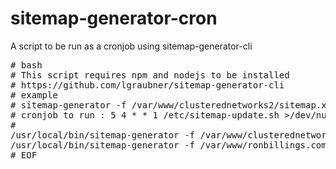 # sitemap-generator-cron
A script to be run as a cronjob using sitemap-generator-cli 
<pre># bash
# This script requires npm and nodejs to be installed
# https://github.com/lgraubner/sitemap-generator-cli
# example
# sitemap-generator -f /var/www/clusterednetworks2/sitemap.xml -g weekly -l https://#www.clusterednetworks.com
# cronjob to run : 5 4 * * 1 /etc/sitemap-update.sh >/dev/null 2>&1
#
/usr/local/bin/sitemap-generator -f /var/www/clusterednetworks2/sitemap.xml -g weekly -l https://www.clusterednetworks.com
/usr/local/bin/sitemap-generator -f /var/www/ronbillings.com/sitemap.xml -g weekly -l https://www.ronbillings.com
# EOF
</pre>
